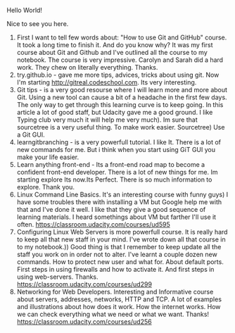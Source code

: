 Hello World!

Nice to see you here.

1. First I want to tell few words about: "How to use Git and GitHub" course. It took a long time to finish it. And do you know why? It was my first course about Git and Github and I've outlined all the course to my notebook. The course is very impressive. Carolyn and Sarah did a hard work. They chew on literally everything. Thanks.
2. try.github.io - gave me more tips, advices, tricks about using git. 
Now I'm starting http://gitreal.codeschool.com. Its very interesting.
3. Git tips - is a very good resourse where I will learn more and more about Git.
Using a new tool can cause a bit of a headache in the first few days. The only way to get through this learning curve is to keep going. In this article a lot of good staff, but Udacity gave me a good ground. I like Typing club very much it will help me very much). Im sure that sourcetree is a very useful thing. To make work easier. Sourcetree) Use a Git GUI. 
4. learngitbranching - is a very powerfull tutorial. I like It. There is a lot of new commands for me. But i think when you start using GiT GUI you make your life easier.
5. Learn anything front-end - Its a front-end road map to become a confident front-end developer.
There is a lot of new things for me. Im starting explore Its now.Its Perfect. There is so much information to explore. Thank you.
6. Linux Command Line Basics. It's an interesting course with funny guys)
I have some troubles there with installing a VM but Google help me with that and I've done it well. I like that they give a good sequence of learning materials. I heard somethings about VM but farther I'll use it often. https://classroom.udacity.com/courses/ud595
7. Configuring Linux Web Servers is more powerfull course. It is really hard to keep all that new staff in your mind. I've wrote down all that course in to my notebook.)) Good thing is that I remember to keep update all the staff you work on in order not to alter. I've learnt a couple dozen new commands. How to protect new user and what for. About default ports. First steps in using firewalls and how to activate it. And first steps in using web-servers. Thanks. https://classroom.udacity.com/courses/ud299
8. Networking for Web Developers. Interesting and Informative course about servers, addresses, networks, HTTP and TCP. A lot of examples and illustrations about how does it work. How the internet works. How we can check everything what we need or what we want. Thanks! 
https://classroom.udacity.com/courses/ud256



